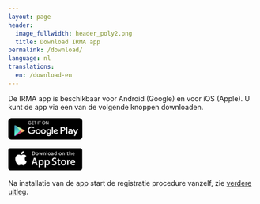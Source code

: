 ```yaml
---
layout: page
header:
  image_fullwidth: header_poly2.png
  title: Download IRMA app
permalink: /download/
language: nl
translations:
  en: /download-en
---
```


De IRMA app is beschikbaar voor Android (Google) en voor iOS (Apple). U kunt de app via een van de volgende knoppen downloaden.

<a href="https://play.google.com/store/apps/details?id=org.irmacard.cardemu" target="_blank"><img src="/images/google-play-badge.png" alt="Play Store" width="150"></a> 

<a href="https://itunes.apple.com/nl/app/irma-authentication/id1294092994" target="_blank"><img src="/images/app-store-badge.png" alt="Apple Store" width="150"></a>

Na installatie van de app start de registratie procedure vanzelf,
zie [verdere uitleg](/irma-begin).
